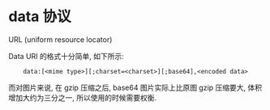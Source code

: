 # data 协议

 URL (uniform resource locator)

Data URI 的格式十分简单, 如下所示:

``` other
    data:[<mime type>][;charset=<charset>][;base64],<encoded data>
```

而对图片来说, 在 gzip 压缩之后, base64 图片实际上比原图 gzip 压缩要大, 体积增加大约为三分之一, 所以使用的时候需要权衡.
